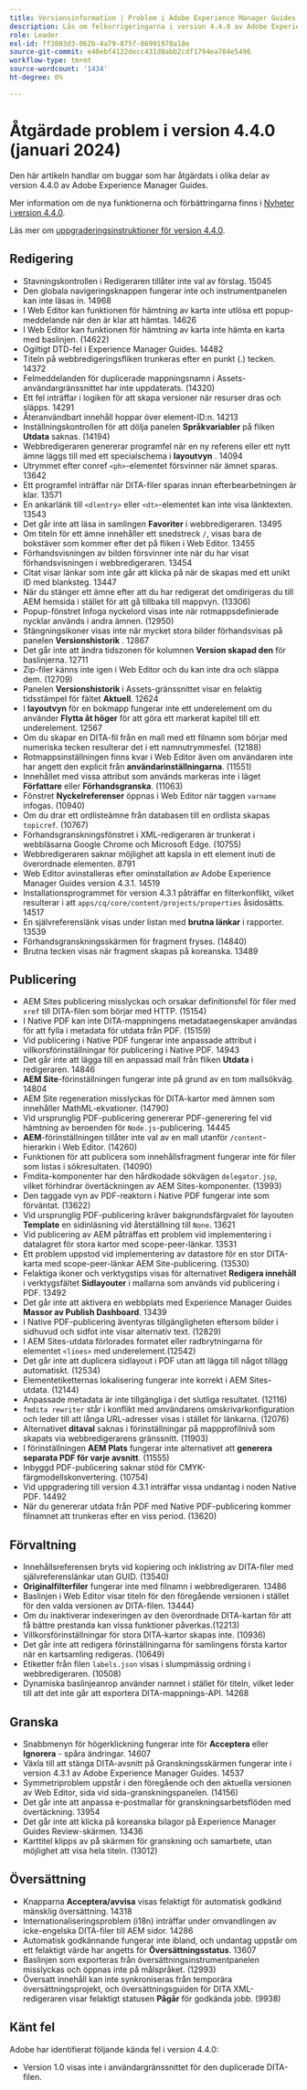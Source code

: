 ```yaml
---
title: Versionsinformation | Problem i Adobe Experience Manager Guides 4.4.0 har åtgärdats
description: Läs om felkorrigeringarna i version 4.4.0 av Adobe Experience Manager Guides
role: Leader
exl-id: ff3083d3-062b-4a79-875f-86991978a18e
source-git-commit: e40ebf4122decc431d0abb2cdf1794ea704e5496
workflow-type: tm+mt
source-wordcount: '1434'
ht-degree: 0%

---
```


# Åtgärdade problem i version 4.4.0 (januari 2024)


Den här artikeln handlar om buggar som har åtgärdats i olika delar av version 4.4.0 av Adobe Experience Manager Guides.

Mer information om de nya funktionerna och förbättringarna finns i [Nyheter i version 4.4.0](./whats-new-4-4.md).

Läs mer om [uppgraderingsinstruktioner för version 4.4.0](../release-info/upgrade-instructions-4-4.md).


## Redigering

- Stavningskontrollen i Redigeraren tillåter inte val av förslag. 15045
- Den globala navigeringsknappen fungerar inte och instrumentpanelen kan inte läsas in. 14968
- I Web Editor kan funktionen för hämtning av karta inte utlösa ett popup-meddelande när den är klar att hämtas. 14626
- I Web Editor kan funktionen för hämtning av karta inte hämta en karta med baslinjen. (14622)
- Ogiltigt DTD-fel i Experience Manager Guides. 14482
- Titeln på webbredigeringsfliken trunkeras efter en punkt (.) tecken. 14372
- Felmeddelanden för duplicerade mappningsnamn i Assets-användargränssnittet har inte uppdaterats. (14320)
- Ett fel inträffar i logiken för att skapa versioner när resurser dras och släpps. 14291
- Återanvändbart innehåll hoppar över element-ID:n. 14213
- Inställningskontrollen för att dölja panelen **Språkvariabler** på fliken **Utdata** saknas. (14194)
- Webbredigeraren genererar programfel när en ny referens eller ett nytt ämne läggs till med ett specialschema i **layoutvyn** . 14094
- Utrymmet efter conref `<ph>`-elementet försvinner när ämnet sparas. 13642
- Ett programfel inträffar när DITA-filer sparas innan efterbearbetningen är klar. 13571
- En ankarlänk till `<dlentry>` eller `<dt>`-elementet kan inte visa länktexten. 13543
- Det går inte att läsa in samlingen **Favoriter** i webbredigeraren. 13495
- Om titeln för ett ämne innehåller ett snedstreck `/`, visas bara de bokstäver som kommer efter det på fliken i Web Editor. 13455
- Förhandsvisningen av bilden försvinner inte när du har visat förhandsvisningen i webbredigeraren. 13454
- Citat visar länkar som inte går att klicka på när de skapas med ett unikt ID med blanksteg. 13447
- När du stänger ett ämne efter att du har redigerat det omdirigeras du till AEM hemsida i stället för att gå tillbaka till mappvyn. (13306)
- Popup-fönstret Infoga nyckelord visas inte när rotmappsdefinierade nycklar används i andra ämnen. (12950)
- Stängningsikoner visas inte när mycket stora bilder förhandsvisas på panelen **Versionshistorik** . 12867
- Det går inte att ändra tidszonen för kolumnen **Version skapad den** för baslinjerna. 12711
- Zip-filer känns inte igen i Web Editor och du kan inte dra och släppa dem. (12709)
- Panelen **Versionshistorik** i Assets-gränssnittet visar en felaktig tidsstämpel för fältet **Aktuell**. 12624
- I **layoutvyn** för en bokmapp fungerar inte ett underelement om du använder **Flytta åt höger** för att göra ett markerat kapitel till ett underelement. 12567
- Om du skapar en DITA-fil från en mall med ett filnamn som börjar med numeriska tecken resulterar det i ett namnutrymmesfel. (12188)
- Rotmappsinställningen finns kvar i Web Editor även om användaren inte har angett den explicit från **användarinställningarna**. (11551)
- Innehållet med vissa attribut som används markeras inte i läget **Författare** eller **Förhandsgranska**. (11063)
- Fönstret **Nyckelreferenser** öppnas i Web Editor när taggen `varname` infogas. (10940)
- Om du drar ett ordlisteämne från databasen till en ordlista skapas `topicref`. (10767)
- Förhandsgranskningsfönstret i XML-redigeraren är trunkerat i webbläsarna Google Chrome och Microsoft Edge. (10755)
- Webbredigeraren saknar möjlighet att kapsla in ett element inuti de överordnade elementen. 8791
- Web Editor avinstalleras efter ominstallation av Adobe Experience Manager Guides version 4.3.1. 14519
- Installationsprogrammet för version 4.3.1 påträffar en filterkonflikt, vilket resulterar i att `apps/cq/core/content/projects/properties` åsidosätts. 14517
- En självreferenslänk visas under listan med **brutna länkar** i rapporter. 13539
- Förhandsgranskningsskärmen för fragment fryses. (14840)
- Brutna tecken visas när fragment skapas på koreanska. 13489

## Publicering

- AEM Sites publicering misslyckas och orsakar definitionsfel för filer med `xref` till DITA-filen som börjar med HTTP. (15154)
- I Native PDF kan inte DITA-mappningens metadataegenskaper användas för att fylla i metadata för utdata från PDF. (15159)
- Vid publicering i Native PDF fungerar inte anpassade attribut i villkorsförinställningar för publicering i Native PDF. 14943
- Det går inte att lägga till en anpassad mall från fliken **Utdata** i redigeraren. 14846
- **AEM Site**-förinställningen fungerar inte på grund av en tom mallsökväg. 14804
- AEM Site regeneration misslyckas för DITA-kartor med ämnen som innehåller MathML-ekvationer. (14790)
- Vid ursprunglig PDF-publicering genererar PDF-generering fel vid hämtning av beroenden för `Node.js`-publicering. 14445
- **AEM**-förinställningen tillåter inte val av en mall utanför `/content`-hierarkin i Web Editor. (14260)
- Funktionen för att publicera som innehållsfragment fungerar inte för filer som listas i sökresultaten. (14090)
- Fmdita-komponenter har den hårdkodade sökvägen `delegator.jsp`, vilket förhindrar övertäckningen av AEM Sites-komponenter. (13993)
- Den taggade vyn av PDF-reaktorn i Native PDF fungerar inte som förväntat. (13622)
- Vid ursprunglig PDF-publicering kräver bakgrundsfärgvalet för layouten **Template** en sidinläsning vid återställning till `None`. 13621
- Vid publicering av AEM påträffas ett problem vid implementering i datalagret för stora kartor med scope-peer-länkar. 13531
- Ett problem uppstod vid implementering av datastore för en stor DITA-karta med scope-peer-länkar AEM Site-publicering. (13530)
- Felaktiga ikoner och verktygstips visas för alternativet **Redigera innehåll** i verktygsfältet **Sidlayouter** i mallarna som används vid publicering i PDF. 13492
- Det går inte att aktivera en webbplats med Experience Manager Guides **Massor av Publish Dashboard**. 13439
- I Native PDF-publicering äventyras tillgängligheten eftersom bilder i sidhuvud och sidfot inte visar alternativ text. (12829)
- I AEM Sites-utdata förlorades formatet eller radbrytningarna för elementet `<lines>` med underelement.(12542)
- Det går inte att duplicera sidlayout i PDF utan att lägga till något tillägg automatiskt. (12534)
- Elementetiketternas lokalisering fungerar inte korrekt i AEM Sites-utdata. (12144)
- Anpassade metadata är inte tillgängliga i det slutliga resultatet. (12116)
- `fmdita rewriter` står i konflikt med användarens omskrivarkonfiguration och leder till att långa URL-adresser visas i stället för länkarna. (12076)
- Alternativet **ditaval** saknas i förinställningar på mappprofilnivå som skapats via webbredigerarens gränssnitt. (11903)
- I förinställningen **AEM Plats** fungerar inte alternativet att **generera separata PDF för varje avsnitt**. (11555)
- Inbyggd PDF-publicering saknar stöd för CMYK-färgmodellskonvertering. (10754)
- Vid uppgradering till version 4.3.1 inträffar vissa undantag i noden Native PDF. 14492
- När du genererar utdata från PDF med Native PDF-publicering kommer filnamnet att trunkeras efter en viss period. (13620)


## Förvaltning

- Innehållsreferensen bryts vid kopiering och inklistring av DITA-filer med självreferenslänkar utan GUID. (13540)
- **Originalfilterfiler** fungerar inte med filnamn i webbredigeraren. 13486
- Baslinjen i Web Editor visar titeln för den föregående versionen i stället för den valda versionen av DITA-filen. 13444)
- Om du inaktiverar indexeringen av den överordnade DITA-kartan för att få bättre prestanda kan vissa funktioner påverkas.(12213)
- Villkorsförinställningar för stora DITA-kartor skapas inte. (10936)
- Det går inte att redigera förinställningarna för samlingens första kartor när en kartsamling redigeras. (10649)
- Etiketter från filen `labels.json` visas i slumpmässig ordning i webbredigeraren. (10508)
- Dynamiska baslinjeanrop använder namnet i stället för titeln, vilket leder till att det inte går att exportera DITA-mappnings-API. 14268

## Granska

- Snabbmenyn för högerklickning fungerar inte för **Acceptera** eller **Ignorera** - spåra ändringar. 14607
- Växla till att stänga DITA-avsnitt på Granskningsskärmen fungerar inte i version 4.3.1 av Adobe Experience Manager Guides. 14537
- Symmetriproblem uppstår i den föregående och den aktuella versionen av Web Editor, sida vid sida-granskningspanelen. (14156)
- Det går inte att anpassa e-postmallar för granskningsarbetsflöden med övertäckning. 13954
- Det går inte att klicka på koreanska bilagor på Experience Manager Guides Review-skärmen. 13436
- Karttitel klipps av på skärmen för granskning och samarbete, utan möjlighet att visa hela titeln. (13012)

## Översättning

- Knapparna **Acceptera/avvisa** visas felaktigt för automatisk godkänd mänsklig översättning. 14318
- Internationaliseringsproblem (i18n) inträffar under omvandlingen av icke-engelska DITA-filer till AEM sidor. 14286
- Automatisk godkännande fungerar inte ibland, och undantag uppstår om ett felaktigt värde har angetts för **Översättningsstatus**. 13607
- Baslinjen som exporteras från översättningsinstrumentpanelen misslyckas och öppnas inte på målspråket. (12993)
- Översatt innehåll kan inte synkroniseras från temporära översättningsprojekt, och översättningsguiden för DITA XML-redigeraren visar felaktigt statusen **Pågår** för godkända jobb. (9938)

## Känt fel

Adobe har identifierat följande kända fel i version 4.4.0:

- Version 1.0 visas inte i användargränssnittet för den duplicerade DITA-filen.

